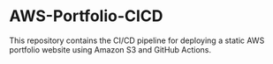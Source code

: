 # AWS-Portfolio-CICD
This repository contains the CI/CD pipeline for deploying a static AWS portfolio website using Amazon S3 and GitHub Actions.

